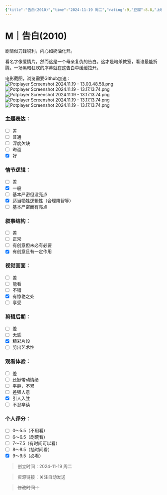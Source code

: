 ```yaml
---
{"title":"告白(2010)","time":"2024-11-19 周二","rating":9,"豆瓣":8.8,"上映时间":["2010"],"类型":["M","悬疑","犯罪"],"导演":["中岛哲也 Tetsuya Nakashima"],"主演":["松隆子 Takako Matsu","西井幸人 Yukito Nishii"],"国家/地区":["日本"],"片长/分钟":"106分钟","dg-publish":true,"permalink":"/300 评价/M电影/新近看过/告白(2010)/","dgPassFrontmatter":true,"created":"2024-11-19T16:14:50.587+08:00","updated":"2024-11-21T14:38:05.147+08:00"}
---
```


# M｜告白(2010)
剧情似刀锋锐利，内心如奶油化开。

看名字像爱情片，然而这是一个母亲复仇的告白。这才是暗杀教室，看谁最能折腾。一场黑暗狂欢的序幕就在这告白中缓缓拉开。

电影截图，浏览需要Github加速：
![Potplayer Screenshot 2024.11.19 - 13.03.48.58.png](https://raw.githubusercontent.com/dolanjiang/Image-Jiang/main/202411191639380.jpg)
![Potplayer Screenshot 2024.11.19 - 13.17.13.74.png](https://raw.githubusercontent.com/dolanjiang/Image-Jiang/main/202411191640847.jpg)
![Potplayer Screenshot 2024.11.19 - 13.17.13.74.png](https://raw.githubusercontent.com/dolanjiang/Image-Jiang/main/202411191640885.jpg)
![Potplayer Screenshot 2024.11.19 - 13.17.13.74.png](https://raw.githubusercontent.com/dolanjiang/Image-Jiang/main/202411191640909.jpg)
![Potplayer Screenshot 2024.11.19 - 13.17.13.74.png](https://raw.githubusercontent.com/dolanjiang/Image-Jiang/main/202411191640930.jpg)
### 主题表达：
- [ ] 差
- [ ] 普通
- [ ] 深度欠缺
- [ ] 晦涩
- [x] 好
### 情节逻辑：
- [ ] 差
- [x] 一般
- [ ] 基本严密但没亮点
- [x] 适当牺牲逻辑性（合理降智等）
- [ ] 基本严密而有亮点
### 叙事结构：
- [ ] 差
- [ ] 正常
- [ ] 有创意但未必有必要
- [x] 有创意且有一定作用
### 视觉画面：
- [ ] 差
- [ ] 能看
- [ ] 不错
- [x] 有惊艳之处
- [ ] 享受
### 剪辑后期：
- [ ] 差
- [ ] 无感
- [x] 精彩片段
- [ ] 剪出艺术性
### 观看体验：
- [ ] 差
- [ ] 还挺带动情绪
- [ ] 平静，不累
- [ ] 差强人意
- [x] 引人入胜
- [ ] 不忍卒读
### 个人评分：
- [ ] 0～5.5（不用看）
- [ ] 6～6.5（剧荒看）
- [ ] 7～7.5（有时间可以看）
- [ ] 8～8.5（抽时间看）
- [x] 9～9.5（必看）

>创立时间：2024-11-19 周二

>资源链接：关注自动发送

>~~修改时间：~~



